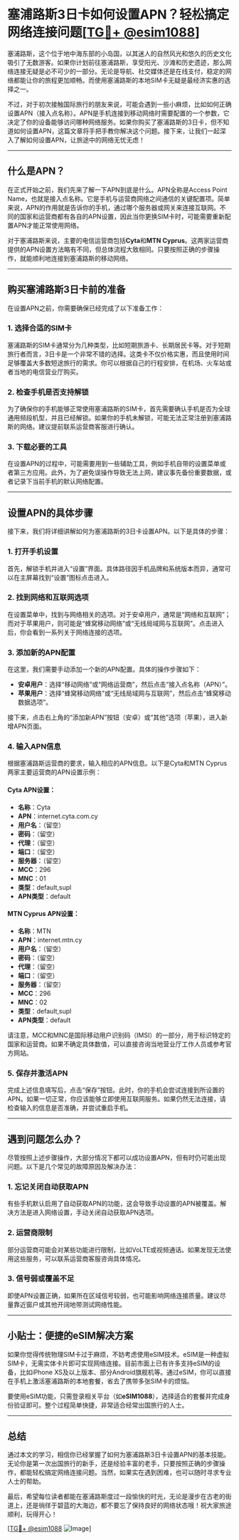 # 塞浦路斯3日卡如何设置APN？轻松搞定网络连接问题[[TG💪+ @esim1088](https://t.me/s/esim1088)]

塞浦路斯，这个位于地中海东部的小岛国，以其迷人的自然风光和悠久的历史文化吸引了无数游客。如果你计划前往塞浦路斯，享受阳光、沙滩和历史遗迹，那么网络连接无疑是必不可少的一部分。无论是导航、社交媒体还是在线支付，稳定的网络都能让你的旅程更加顺畅。而使用塞浦路斯的本地SIM卡无疑是最经济实惠的选择之一。

不过，对于初次接触国际旅行的朋友来说，可能会遇到一些小麻烦，比如如何正确设置APN（接入点名称）。APN是手机连接到移动网络时需要配置的一个参数，它决定了你的设备能够访问哪种网络服务。如果你购买了塞浦路斯的3日卡，但不知道如何设置APN，这篇文章将手把手教你解决这个问题。接下来，让我们一起深入了解如何设置APN，让旅途中的网络无忧无虑！

---

## 什么是APN？

在正式开始之前，我们先来了解一下APN到底是什么。APN全称是Access Point Name，也就是接入点名称。它是手机与运营商网络之间通信的关键配置项。简单来说，APN的作用就是告诉你的手机，通过哪个服务器或网关来连接互联网。不同的国家和运营商都有各自的APN设置，因此当你更换SIM卡时，可能需要重新配置APN才能正常使用网络。

对于塞浦路斯来说，主要的电信运营商包括**Cyta**和**MTN Cyprus**。这两家运营商提供的APN设置方法略有不同，但总体流程大致相同。只要按照正确的步骤操作，就能顺利地连接到塞浦路斯的移动网络。

---

## 购买塞浦路斯3日卡前的准备

在设置APN之前，你需要确保已经完成了以下准备工作：

### 1. **选择合适的SIM卡**
塞浦路斯的SIM卡通常分为几种类型，比如短期旅游卡、长期居民卡等。对于短期旅行者而言，3日卡是一个非常不错的选择。这类卡不仅价格实惠，而且使用时间足够覆盖大多数短途旅行的需求。你可以根据自己的行程安排，在机场、火车站或者当地的电信营业厅购买。

### 2. **检查手机是否支持解锁**
为了确保你的手机能够正常使用塞浦路斯的SIM卡，首先需要确认手机是否为全球通用频段机型，并且已经解锁。如果你的手机未解锁，可能无法正常注册到塞浦路斯的网络。建议提前联系运营商客服进行确认。

### 3. **下载必要的工具**
在设置APN的过程中，可能需要用到一些辅助工具，例如手机自带的设置菜单或者第三方应用。此外，为了避免误操作导致无法上网，建议事先备份重要数据，或者记录下当前手机的默认网络配置。

---

## 设置APN的具体步骤

接下来，我们将详细讲解如何为塞浦路斯的3日卡设置APN。以下是具体的步骤：

### 1. **打开手机设置**
首先，解锁手机并进入“设置”界面。具体路径因手机品牌和系统版本而异，通常可以在主屏幕找到“设置”图标点击进入。

### 2. **找到网络和互联网选项**
在设置菜单中，找到与网络相关的选项。对于安卓用户，通常是“网络和互联网”；而对于苹果用户，则可能是“蜂窝移动网络”或“无线局域网与互联网”。点击进入后，你会看到一系列关于网络连接的选项。

### 3. **添加新的APN配置**
在这里，我们需要手动添加一个新的APN配置。具体的操作步骤如下：
   - **安卓用户**：选择“移动网络”或“网络运营商”，然后点击“接入点名称（APN）”。
   - **苹果用户**：选择“蜂窝移动网络”或“无线局域网与互联网”，然后点击“蜂窝移动数据选项”。

接下来，点击右上角的“添加新APN”按钮（安卓）或“其他”选项（苹果），进入新增APN页面。

### 4. **输入APN信息**
根据塞浦路斯运营商的要求，输入相应的APN信息。以下是Cyta和MTN Cyprus两家主要运营商的APN设置示例：

#### Cyta APN设置：
- **名称**：Cyta
- **APN**：internet.cyta.com.cy
- **用户名**：（留空）
- **密码**：（留空）
- **代理**：（留空）
- **端口**：（留空）
- **服务器**：（留空）
- **MCC**：296
- **MNC**：01
- **类型**：default,supl
- **APN类型**：default

#### MTN Cyprus APN设置：
- **名称**：MTN
- **APN**：internet.mtn.cy
- **用户名**：（留空）
- **密码**：（留空）
- **代理**：（留空）
- **端口**：（留空）
- **服务器**：（留空）
- **MCC**：296
- **MNC**：02
- **类型**：default,supl
- **APN类型**：default

请注意，MCC和MNC是国际移动用户识别码（IMSI）的一部分，用于标识特定的国家和运营商。如果不确定具体数值，可以直接咨询当地营业厅工作人员或参考官方网站。

### 5. **保存并激活APN**
完成上述信息填写后，点击“保存”按钮。此时，你的手机会尝试连接到所设置的APN。如果一切正常，你应该能够立即使用互联网服务。如果仍然无法连接，请检查输入的信息是否准确，并尝试重启手机。

---

## 遇到问题怎么办？

尽管按照上述步骤操作，大部分情况下都可以成功设置APN，但有时仍可能出现问题。以下是几个常见的故障原因及解决办法：

### 1. **忘记关闭自动获取APN**
有些手机默认启用了自动获取APN的功能，这会导致手动设置的APN被覆盖。解决方法是进入网络设置，手动关闭自动获取APN选项。

### 2. **运营商限制**
部分运营商可能会对某些功能进行限制，比如VoLTE或视频通话。如果发现无法使用这些服务，可以联系运营商客服咨询具体情况。

### 3. **信号弱或覆盖不足**
即使APN设置正确，如果所在区域信号较弱，也可能影响网络连接质量。建议尽量靠近窗户或其他开阔地带测试网络性能。

---

## 小贴士：便捷的eSIM解决方案

如果你觉得传统物理SIM卡过于麻烦，不妨考虑使用eSIM技术。eSIM是一种虚拟SIM卡，无需实体卡片即可实现网络连接。目前市面上已有许多支持eSIM的设备，比如iPhone XS及以上版本、部分Android旗舰机等。通过eSIM，你可以直接在手机上激活塞浦路斯的本地套餐，省去了携带多张SIM卡的烦恼。

要使用eSIM功能，只需登录相关平台（如**eSIM1088**），选择适合的套餐并完成身份验证即可。整个过程简单快捷，非常适合经常出国旅行的人士。

---

## 总结

通过本文的学习，相信你已经掌握了如何为塞浦路斯3日卡设置APN的基本技能。无论你是第一次出国旅行的新手，还是经验丰富的老手，只要按照正确的步骤操作，都能轻松搞定网络连接问题。当然，如果实在遇到困难，也可以随时寻求专业人士的帮助。

最后，希望每位读者都能在塞浦路斯度过一段愉快的时光，无论是漫步在古老的街道上，还是徜徉于碧蓝的大海边，都不要忘了保持良好的网络状态哦！祝大家旅途顺利，玩得开心！

[[TG💪+ @esim1088](https://t.me/s/esim1088) ![Image](https://i.postimg.cc/4NQfJmqS/Snipaste-2025-05-13-00-14-12.png)]